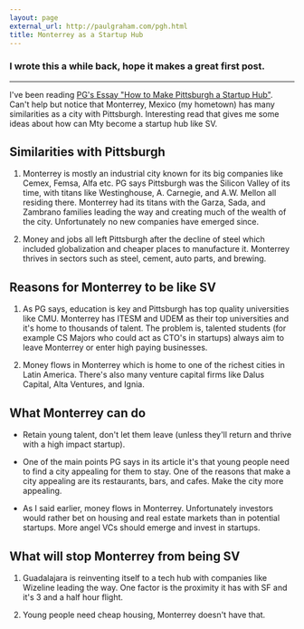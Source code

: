 ```yaml
---
layout: page 
external_url: http://paulgraham.com/pgh.html
title: Monterrey as a Startup Hub
---
```


### I wrote this a while back, hope it makes a great first post. 
- - - - 

I've been reading [PG's Essay "How to Make Pittsburgh a Startup Hub"](http://paulgraham.com/pgh.html). Can't help but notice that Monterrey, Mexico (my hometown) has many similarities as a city with Pittsburgh.
Interesting read that gives me some ideas about how can Mty become a startup hub like SV.

## Similarities with Pittsburgh

1. Monterrey is mostly an industrial city known for its big companies like Cemex, Femsa, Alfa etc. PG says Pittsburgh was the Silicon Valley of its time, with titans like Westinghouse, A. Carnegie, and A.W. Mellon all residing there. Monterrey had its titans with the Garza, Sada, and Zambrano families leading the way and creating much of the wealth of the city. Unfortunately no new companies have emerged since.

2. Money and jobs all left Pittsburgh after the decline of steel which included globalization and cheaper places to manufacture it. Monterrey thrives in sectors such as steel, cement, auto parts, and brewing.


## Reasons for Monterrey to be like SV

1. As PG says, education is key and Pittsburgh has top quality universities like CMU. Monterrey has ITESM and UDEM as their top universities and it's home to thousands of talent. 
   The problem is, talented students (for example CS Majors who could act as CTO's in startups) always aim to leave Monterrey or enter high paying businesses. 

2. Money flows in Monterrey which is home to one of the richest cities in Latin America. There's also many venture capital firms like Dalus Capital, Alta Ventures, and Ignia.


## What Monterrey can do

- Retain young talent, don't let them leave (unless they'll return and thrive with a high impact startup).

- One of the main points PG says in its article it's that young people need to find a city appealing for them to stay. One of the reasons 
  that make a city appealing are its restaurants, bars, and cafes. Make the city more appealing. 

- As I said earlier, money flows in Monterrey. Unfortunately investors would rather bet on housing and real estate markets than in potential startups.
  More angel VCs should emerge and invest in startups.

## What will stop Monterrey from being SV

1. Guadalajara is reinventing itself to a tech hub with companies like Wizeline leading the way. One factor is the proximity it has with SF and it's 3 and a half hour flight.

2. Young people need cheap housing, Monterrey doesn't have that.
